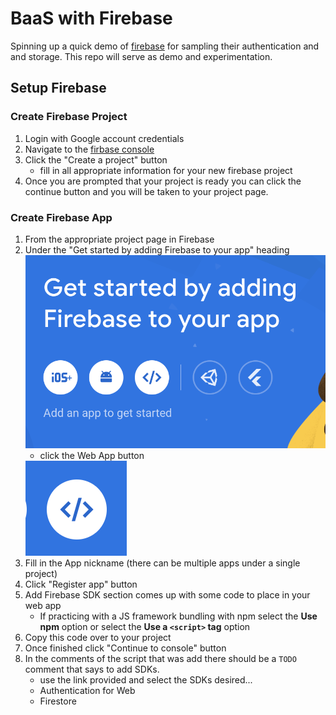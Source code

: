 # BaaS with Firebase

Spinning up a quick demo of [firebase](https://firebase.google.com/) for sampling their authentication and and storage. This repo will serve as demo and experimentation.

## Setup Firebase

### Create Firebase Project

1. Login with Google account credentials
1. Navigate to the [firbase console](https://console.firebase.google.com/)
1. Click the "Create a project" button
    - fill in all appropriate information for your new firebase project
1. Once you are prompted that your project is ready you can click the continue button and you will be taken to your project page.

### Create Firebase App

1. From the appropriate project page in Firebase
1. Under the "Get started by adding Firebase to your app" heading
    <img src="./assets/firebase-app-create.png" alt="Get started by adding Firebase to your app" />
    - click the Web App button
    <img src="./assets/firebase-app-web-btn.png" alt="Firebase Web App Button" />
1. Fill in the App nickname (there can be multiple apps under a single project)
1. Click "Register app" button
1. Add Firebase SDK section comes up with some code to place in your web app
    - If practicing with a JS framework bundling with npm select the **Use npm** option or select the **Use a `<script>` tag** option
1. Copy this code over to your project
1. Once finished click "Continue to console" button
1. In the comments of the script that was add there should be a `TODO` comment that says to add SDKs.
    - use the link provided and select the SDKs desired...
    - Authentication for Web
    - Firestore
